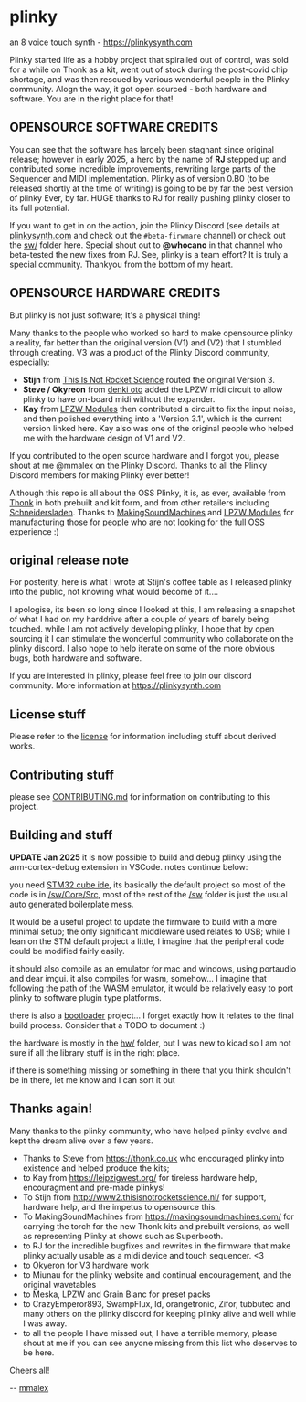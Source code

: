 # plinky

an 8 voice touch synth - https://plinkysynth.com

Plinky started life as a hobby project that spiralled out of control, was sold for a while on Thonk as a kit, went out of stock during the post-covid chip shortage, and was then rescued by various wonderful people in the Plinky community. Alogn the way, it got open sourced - both hardware and software. You are in the right place for that!

## OPENSOURCE SOFTWARE CREDITS

You can see that the software has largely been stagnant since original release; however in early 2025, a hero by the name of **RJ** stepped up and contributed some incredible improvements, rewriting large parts of the Sequencer and MIDI implementation. Plinky as of version 0.B0 (to be released shortly at the time of writing) is going to be by far the best version of plinky Ever, by far. HUGE thanks to RJ for really pushing plinky closer to its full potential.

If you want to get in on the action, join the Plinky Discord (see details at [plinkysynth.com](https://plinkysynth.com) and check out the `#beta-firwmare` channel) or check out the [sw/](/sw/) folder here. Special shout out to **@whocano** in that channel who beta-tested the new fixes from RJ. See, plinky is a team effort? It is truly a special community. Thankyou from the bottom of my heart. 

## OPENSOURCE HARDWARE CREDITS
But plinky is not just software; It's a physical thing!

Many thanks to the people who worked so hard to make opensource plinky a reality, far better than the original version (V1) and (V2) that I stumbled through creating. V3 was a product of the Plinky Discord community, especially:

* **Stijn** from [This Is Not Rocket Science](https://www.thisisnotrocketscience.nl/) routed the original Version 3.
* **Steve / Okyreon** from [denki oto](https://www.okyeron.com/denki_oto/about.php) added the LPZW midi circuit to allow plinky to have on-board midi without the expander.
* **Kay** from [LPZW Modules](https://leipzigwest.org/)  then contributed a circuit to fix the input noise, and then polished everything into a 'Version 3.1', which is the current version linked here. Kay also was one of the original people who helped me with the hardware design of V1 and V2.

If you contributed to the open source hardware and I forgot you, please shout at me @mmalex on the Plinky Discord.
Thanks to all the Plinky Discord members for making Plinky ever better!

Although this repo is all about the OSS Plinky, it is, as ever, available from [Thonk](https://www.thonk.co.uk/shop/plinky-kit-001/) in both prebuilt and kit form, and from other retailers including [Schneidersladen](https://schneidersladen.de/en/plinky/). Thanks to [MakingSoundMachines](https://makingsoundmachines.com/) and [LPZW Modules](https://leipzigwest.org/) for manufacturing those for people who are not looking for the full OSS experience :)


## original release note

For posterity, here is what I wrote at Stijn's coffee table as I released plinky into the public, not knowing what would become of it....


I apologise, its been so long since I looked at this, I am releasing a snapshot of what I had on my harddrive after a couple of years of barely being touched. while I am not actively developing plinky, I hope that by open sourcing it I can stimulate the wonderful community who collaborate on the plinky discord. I also hope to help iterate on some of the more obvious bugs, both hardware and software. 

If you are interested in plinky, please feel free to join our discord community. More information at https://plinkysynth.com


License stuff
--
Please refer to the [license](LICENSE.md) for information including stuff about derived works.

Contributing stuff
--
please see [CONTRIBUTING.md](CONTRIBUTING.md) for information on contributing to this project.

Building and stuff
--
**UPDATE Jan 2025** it is now possible to build and debug plinky using the arm-cortex-debug extension in VSCode. notes continue below:

you need [STM32 cube ide](https://www.st.com/en/development-tools/stm32cubeide.html), its basically the default project so most of the code is in [/sw/Core/Src](/sw/Core/Src), most of the rest of the [/sw](/sw) folder is just the usual auto generated boilerplate mess.

It would be a useful project to update the firmware to build with a more minimal setup; the only significant middleware used relates to USB; while I lean on the STM default project a little, I imagine that the peripheral code could be modified fairly easily.

it should also compile as an emulator for mac and windows, using portaudio and dear imgui. it also compiles for wasm, somehow... I imagine that following the path of the WASM emulator, it would be relatively easy to port plinky to software plugin type platforms.

there is also a [bootloader](/bootloader/) project... I forget exactly how it relates to the final build process. Consider that a TODO to document :)

the hardware is mostly in the [hw/](/hw/) folder, but I was new to kicad so I am not sure if all the library stuff is in the right place.

if there is something missing or something in there that you think shouldn't be in there, let me know and I can sort it out



Thanks again!
--
Many thanks to the plinky community, who have helped plinky evolve and kept the dream alive over a few years. 

* Thanks to Steve from https://thonk.co.uk who encouraged plinky into existence and helped produce the kits; 
* to Kay from https://leipzigwest.org/ for tireless hardware help, encouragment and pre-made plinkys! 
* To Stijn from http://www2.thisisnotrocketscience.nl/ for support, hardware help, and the impetus to opensource this. 
* To MakingSoundMachines from https://makingsoundmachines.com/ for carrying the torch for the new Thonk kits and prebuilt versions, as well as representing Plinky at shows such as Superbooth. 
* to RJ for the incredible bugfixes and rewrites in the firmware that make plinky actually usable as a midi device and touch sequencer. <3
* to Okyeron for V3 hardware work
* to Miunau for the plinky website and continual encouragement, and the original wavetables
* to Meska, LPZW and Grain Blanc for preset packs
* to CrazyEmperor893, SwampFlux, ld, orangetronic, Zifor, tubbutec and many others on the plinky discord for keeping plinky alive and well while I was away.
* to all the people I have missed out, I have a terrible memory, please shout at me if you can see anyone missing from this list who deserves to be here.


Cheers all! 

-- [mmalex](https://twitter.com/mmalex)

